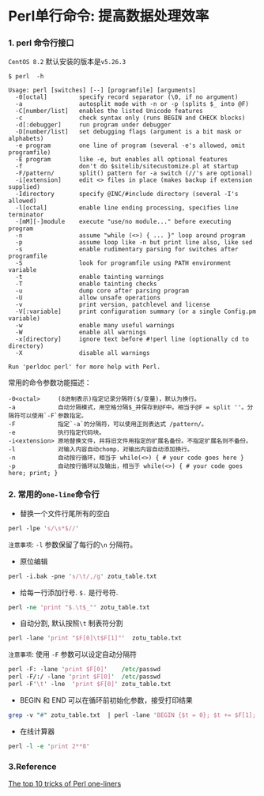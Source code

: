 # Perl单行命令: 提高数据处理效率


### 1. perl 命令行接口

`CentOS 8.2` 默认安装的版本是`v5.26.3`

    $ perl  -h
    
    Usage: perl [switches] [--] [programfile] [arguments]
      -0[octal]         specify record separator (\0, if no argument)
      -a                autosplit mode with -n or -p (splits $_ into @F)
      -C[number/list]   enables the listed Unicode features
      -c                check syntax only (runs BEGIN and CHECK blocks)
      -d[:debugger]     run program under debugger
      -D[number/list]   set debugging flags (argument is a bit mask or alphabets)
      -e program        one line of program (several -e's allowed, omit programfile)
      -E program        like -e, but enables all optional features
      -f                don't do $sitelib/sitecustomize.pl at startup
      -F/pattern/       split() pattern for -a switch (//'s are optional)
      -i[extension]     edit <> files in place (makes backup if extension supplied)
      -Idirectory       specify @INC/#include directory (several -I's allowed)
      -l[octal]         enable line ending processing, specifies line terminator
      -[mM][-]module    execute "use/no module..." before executing program
      -n                assume "while (<>) { ... }" loop around program
      -p                assume loop like -n but print line also, like sed
      -s                enable rudimentary parsing for switches after programfile
      -S                look for programfile using PATH environment variable
      -t                enable tainting warnings
      -T                enable tainting checks
      -u                dump core after parsing program
      -U                allow unsafe operations
      -v                print version, patchlevel and license
      -V[:variable]     print configuration summary (or a single Config.pm variable)
      -w                enable many useful warnings
      -W                enable all warnings
      -x[directory]     ignore text before #!perl line (optionally cd to directory)
      -X                disable all warnings
    
    Run 'perldoc perl' for more help with Perl.

常用的命令参数功能描述：

    -0<octal>     (8进制表示)指定记录分隔符($/变量)，默认为换行。
    -a            自动分隔模式，用空格分隔$_并保存到@F中。相当于@F = split ''。分隔符可以使用`-F`参数指定。
    -F            指定`-a`的分隔符，可以使用正则表达式 /pattern/。
    -e            执行指定代码块。
    -i<extension> 原地替换文件，并将旧文件用指定的扩展名备份。不指定扩展名则不备份。
    -l            对输入内容自动chomp，对输出内容自动添加换行。
    -n            自动按行循环，相当于 while(<>) { # your code goes here }
    -p            自动按行循环以及输出，相当于 while(<>) { # your code goes here; print; }


### 2. 常用的`one-line`命令行

- 替换一个文件行尾所有的空白

```perl
perl -lpe 's/\s*$//'
```

`注意事项`: `-l` 参数保留了每行的`\n` 分隔符。

- 原位编辑

```perl
perl -i.bak -pne 's/\t/,/g' zotu_table.txt
```

- 给每一行添加行号. `$.` 是行号符.

```perl
perl -ne 'print "$.\t$_"' zotu_table.txt
```

- 自动分割, 默认按照`\t` 制表符分割

```perl
perl -lane 'print "$F[0]\t$F[1]"'  zotu_table.txt
```

`注意事项`: 使用 `-F` 参数可以设定自动分隔符

```perl
perl -F: -lane 'print $F[0]'    /etc/passwd
perl -F/:/ -lane 'print $F[0]'  /etc/passwd
perl -F'\t' -lne  'print $F[0]' zotu_table.txt
```

- BEGIN 和 END 可以在循环前初始化参数，接受打印结果

```perl
grep -v "#" zotu_table.txt  | perl -lane 'BEGIN {$t = 0}; $t += $F[1]; END { print $t }'
```

- 在线计算器

```perl
perl -l -e 'print 2**8'
```

### 3.Reference

[The top 10 tricks of Perl one-liners](https://blogs.oracle.com/linux/the-top-10-tricks-of-perl-one-liners-v2)